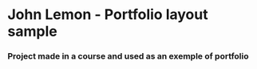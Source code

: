 # John Lemon - Portfolio layout sample
### Project made in a course and used as an exemple of portfolio
